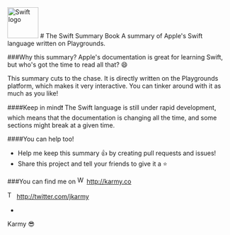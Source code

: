 <img src="https://swift.org/assets/images/swift.svg" alt="Swift logo" height="70" >
# The Swift Summary Book
A summary of Apple's Swift language written on Playgrounds.


###Why this summary?
Apple's documentation is great for learning Swift, but who's got the time to read all that? :smile:

This summary cuts to the chase. It is directly written on the Playgrounds platform, which makes it very interactive.
You can tinker around with it as much as you like!


####Keep in mind:exclamation:
The Swift language is still under rapid development, which means that the documentation is changing all the time, and some sections might break at a given time.


####You can help too!
- Help me keep this summary :+1: by creating pull requests and issues!
- Share this project and tell your friends to give it a ⭐

###You can find me on
<img src="http://25.media.tumblr.com/tumblr_m5xo9frXtv1rysqvgo1_1280.png" alt="Web logo" height="17" > http://karmy.co

<img src="https://cdn3.iconfinder.com/data/icons/free-social-icons/67/twitter_circle_black-512.png" alt="Twitter logo" height="17" > http://twitter.com/jkarmy

-
Karmy :sunglasses:

